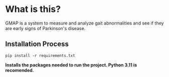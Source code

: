 # What is this?

GMAP is a system to measure and analyze gait abnormalities and see if they are early signs of Parkinson's disease.

## Installation Process

`pip install -r requirements.txt`

<strong>Installs the packages needed to run the project. Python 3.11 is recomended.</strong>
